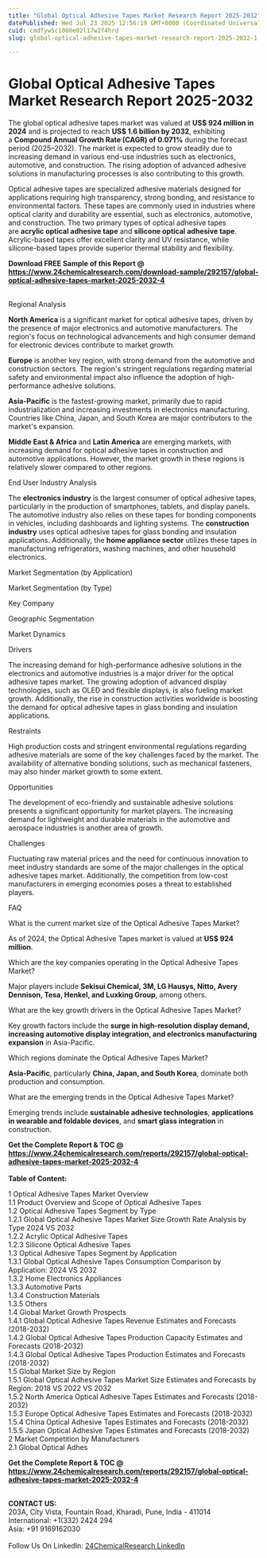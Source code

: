 ```yaml
---
title: "Global Optical Adhesive Tapes Market Research Report 2025-2032"
datePublished: Wed Jul 23 2025 12:56:19 GMT+0000 (Coordinated Universal Time)
cuid: cmdfyw5c1000e02l17w2f4hrd
slug: global-optical-adhesive-tapes-market-research-report-2025-2032-1-1-1

---
```


# Global Optical Adhesive Tapes Market Research Report 2025-2032

<p>The global optical adhesive tapes market was valued at <strong>US$ 924 million in 2024</strong> and is projected to reach <strong>US$ 1.6 billion by 2032</strong>, exhibiting a <strong>Compound Annual Growth Rate (CAGR) of 0.071%</strong> during the forecast period (2025–2032). The market is expected to grow steadily due to increasing demand in various end-use industries such as electronics, automotive, and construction. The rising adoption of advanced adhesive solutions in manufacturing processes is also contributing to this growth.</p><p>
</p><p>Optical adhesive tapes are specialized adhesive materials designed for applications requiring high transparency, strong bonding, and resistance to environmental factors. These tapes are commonly used in industries where optical clarity and durability are essential, such as electronics, automotive, and construction. The two primary types of optical adhesive tapes are <strong>acrylic optical adhesive tape</strong> and <strong>silicone optical adhesive tape</strong>. Acrylic-based tapes offer excellent clarity and UV resistance, while silicone-based tapes provide superior thermal stability and flexibility.</p><div><b>Download FREE Sample of this Report @ 
            <a href="https://www.24chemicalresearch.com/download-sample/292157/global-optical-adhesive-tapes-market-2025-2032-4">
            https://www.24chemicalresearch.com/download-sample/292157/global-optical-adhesive-tapes-market-2025-2032-4</a></b></div><br><p>
Regional Analysis</p><p>
</p><p><strong>North America</strong> is a significant market for optical adhesive tapes, driven by the presence of major electronics and automotive manufacturers. The region's focus on technological advancements and high consumer demand for electronic devices contribute to market growth.</p><p>
</p><p><strong>Europe</strong> is another key region, with strong demand from the automotive and construction sectors. The region's stringent regulations regarding material safety and environmental impact also influence the adoption of high-performance adhesive solutions.</p><p>
</p><p><strong>Asia-Pacific</strong> is the fastest-growing market, primarily due to rapid industrialization and increasing investments in electronics manufacturing. Countries like China, Japan, and South Korea are major contributors to the market's expansion.</p><p>
</p><p><strong>Middle East &amp; Africa</strong> and <strong>Latin America</strong> are emerging markets, with increasing demand for optical adhesive tapes in construction and automotive applications. However, the market growth in these regions is relatively slower compared to other regions.</p><p>
End User Industry Analysis</p><p>
</p><p>The <strong>electronics industry</strong> is the largest consumer of optical adhesive tapes, particularly in the production of smartphones, tablets, and display panels. The automotive industry also relies on these tapes for bonding components in vehicles, including dashboards and lighting systems. The <strong>construction industry</strong> uses optical adhesive tapes for glass bonding and insulation applications. Additionally, the <strong>home appliance sector</strong> utilizes these tapes in manufacturing refrigerators, washing machines, and other household electronics.</p><p>
Market Segmentation (by Application)</p><p>
</p><p>
Market Segmentation (by Type)</p><p>
</p><p>
Key Company</p><p>
</p><p>
Geographic Segmentation</p><p>
</p><p>
Market Dynamics</p><p>
Drivers</p><p>
</p><p>The increasing demand for high-performance adhesive solutions in the electronics and automotive industries is a major driver for the optical adhesive tapes market. The growing adoption of advanced display technologies, such as OLED and flexible displays, is also fueling market growth. Additionally, the rise in construction activities worldwide is boosting the demand for optical adhesive tapes in glass bonding and insulation applications.</p><p>
Restraints</p><p>
</p><p>High production costs and stringent environmental regulations regarding adhesive materials are some of the key challenges faced by the market. The availability of alternative bonding solutions, such as mechanical fasteners, may also hinder market growth to some extent.</p><p>
Opportunities</p><p>
</p><p>The development of eco-friendly and sustainable adhesive solutions presents a significant opportunity for market players. The increasing demand for lightweight and durable materials in the automotive and aerospace industries is another area of growth.</p><p>
Challenges</p><p>
</p><p>Fluctuating raw material prices and the need for continuous innovation to meet industry standards are some of the major challenges in the optical adhesive tapes market. Additionally, the competition from low-cost manufacturers in emerging economies poses a threat to established players.</p><p>
FAQ</p><p>
What is the current market size of the Optical Adhesive Tapes Market?</p><p>
</p><p>As of 2024, the Optical Adhesive Tapes market is valued at <strong>US$ 924 million</strong>.</p><p>
Which are the key companies operating in the Optical Adhesive Tapes Market?</p><p>
</p><p>Major players include <strong>Sekisui Chemical, 3M, LG Hausys, Nitto, Avery Dennison, Tesa, Henkel, and Luxking Group</strong>, among others.</p><p>
What are the key growth drivers in the Optical Adhesive Tapes Market?</p><p>
</p><p>Key growth factors include the <strong>surge in high-resolution display demand, increasing automotive display integration, and electronics manufacturing expansion</strong> in Asia-Pacific.</p><p>
Which regions dominate the Optical Adhesive Tapes Market?</p><p>
</p><p><strong>Asia-Pacific</strong>, particularly <strong>China, Japan, and South Korea</strong>, dominate both production and consumption.</p><p>
What are the emerging trends in the Optical Adhesive Tapes Market?</p><p>
</p><p>Emerging trends include <strong>sustainable adhesive technologies</strong>, <strong>applications in wearable and foldable devices</strong>, and <strong>smart glass integration</strong> in construction.</p>

<div><b>Get the Complete Report & TOC @ 
            <a href="https://www.24chemicalresearch.com/reports/292157/global-optical-adhesive-tapes-market-2025-2032-4">
            https://www.24chemicalresearch.com/reports/292157/global-optical-adhesive-tapes-market-2025-2032-4</a></b></div><br>
            <b>Table of Content:</b><p>1 Optical Adhesive Tapes Market Overview<br />
    1.1 Product Overview and Scope of Optical Adhesive Tapes<br />
    1.2 Optical Adhesive Tapes Segment by Type<br />
        1.2.1 Global Optical Adhesive Tapes Market Size Growth Rate Analysis by Type 2024 VS 2032<br />
        1.2.2 Acrylic Optical Adhesive Tapes<br />
        1.2.3 Silicone Optical Adhesive Tapes<br />
    1.3 Optical Adhesive Tapes Segment by Application<br />
        1.3.1 Global Optical Adhesive Tapes Consumption Comparison by Application: 2024 VS 2032<br />
        1.3.2 Home Electronics Appliances<br />
        1.3.3 Automotive Parts<br />
        1.3.4 Construction Materials<br />
        1.3.5 Others<br />
    1.4 Global Market Growth Prospects<br />
        1.4.1 Global Optical Adhesive Tapes Revenue Estimates and Forecasts (2018-2032)<br />
        1.4.2 Global Optical Adhesive Tapes Production Capacity Estimates and Forecasts (2018-2032)<br />
        1.4.3 Global Optical Adhesive Tapes Production Estimates and Forecasts (2018-2032)<br />
    1.5 Global Market Size by Region<br />
        1.5.1 Global Optical Adhesive Tapes Market Size Estimates and Forecasts by Region: 2018 VS 2022 VS 2032<br />
        1.5.2 North America Optical Adhesive Tapes Estimates and Forecasts (2018-2032)<br />
        1.5.3 Europe Optical Adhesive Tapes Estimates and Forecasts (2018-2032)<br />
        1.5.4 China Optical Adhesive Tapes Estimates and Forecasts (2018-2032)<br />
        1.5.5 Japan Optical Adhesive Tapes Estimates and Forecasts (2018-2032)<br />
2 Market Competition by Manufacturers<br />
    2.1 Global Optical Adhes</p>

<div><b>Get the Complete Report & TOC @ 
            <a href="https://www.24chemicalresearch.com/reports/292157/global-optical-adhesive-tapes-market-2025-2032-4">
            https://www.24chemicalresearch.com/reports/292157/global-optical-adhesive-tapes-market-2025-2032-4</a></b></div><br>

<b>CONTACT US:</b><br>
            203A, City Vista, Fountain Road, Kharadi, Pune, India - 411014<br>
            International: +1(332) 2424 294<br>
            Asia: +91 9169162030 <br><br>
            Follow Us On LinkedIn: <a href="https://www.linkedin.com/company/24chemicalresearch/">24ChemicalResearch LinkedIn</a>